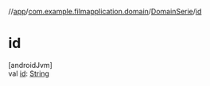 //[app](../../../index.md)/[com.example.filmapplication.domain](../index.md)/[DomainSerie](index.md)/[id](id.md)

# id

[androidJvm]\
val [id](id.md): [String](https://kotlinlang.org/api/latest/jvm/stdlib/kotlin/-string/index.html)
